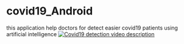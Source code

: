 # covid19_Android
this application help doctors for detect easier covid19 patients using artificial intelligence
[![Covid19 detection video description](https://i.ytimg.com/vi/c_VKXT1rq5k/maxresdefault.jpg)](https://www.youtube.com/watch?v=c_VKXT1rq5k)

